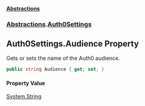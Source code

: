 #### [Abstractions](../../index.md 'index')
### [Abstractions](../index.md 'Abstractions').[Auth0Settings](index.md 'Abstractions\.Auth0Settings')

## Auth0Settings\.Audience Property

Gets or sets the name of the Auth0 audience\.

```csharp
public string Audience { get; set; }
```

#### Property Value
[System\.String](https://learn.microsoft.com/en-us/dotnet/api/system.string 'System\.String')